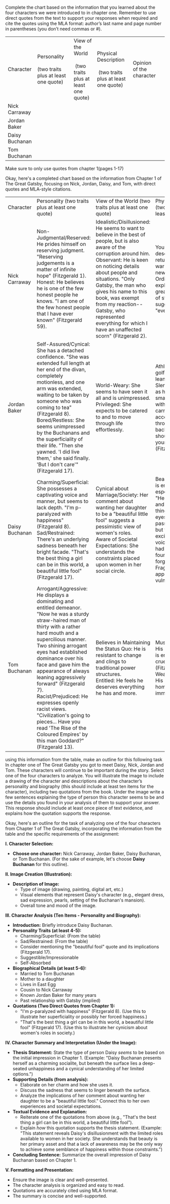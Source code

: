 Complete the chart based on the information that you learned about the four characters we were introduced to in chapter one. Remember to use direct quotes from the text to support your responses when required and cite the quotes using the MLA format: author’s last name and page number in parentheses (you don’t need commas or #). 

|                |                                                           |                                                                 |                                                                    |                          |     |
| -------------- | --------------------------------------------------------- | --------------------------------------------------------------- | ------------------------------------------------------------------ | ------------------------ | --- |
| Character      | Personality  <br><br>(two traits plus at least one quote) | View of the World <br><br> (two traits plus at least one quote) | Physical Description <br><br> (two traits plus at least one quote) | Opinion of the character |     |
| Nick Carraway  |                                                           |                                                                 |                                                                    |                          |     |
| Jordan Baker   |                                                           |                                                                 |                                                                    |                          |     |
| Daisy Buchanan |                                                           |                                                                 |                                                                    |                          |     |
| Tom Buchanan   |                                                           |                                                                 |                                                                    |                          |     |

Make sure to only use quotes from chapter 1(pages 1-17)

Okay, here's a completed chart based on the information from Chapter 1 of The Great Gatsby, focusing on Nick, Jordan, Daisy, and Tom, with direct quotes and MLA-style citations.

|                |                                                                                                                                                                                                                                                                                                                                                                                                                                                                                                                        |                                                                                                                                                                                                                                                                                                                                                                                         |                                                                                                                                                                                                                                                                                                                                                  |                                                                                                     |
| -------------- | ---------------------------------------------------------------------------------------------------------------------------------------------------------------------------------------------------------------------------------------------------------------------------------------------------------------------------------------------------------------------------------------------------------------------------------------------------------------------------------------------------------------------- | --------------------------------------------------------------------------------------------------------------------------------------------------------------------------------------------------------------------------------------------------------------------------------------------------------------------------------------------------------------------------------------- | ------------------------------------------------------------------------------------------------------------------------------------------------------------------------------------------------------------------------------------------------------------------------------------------------------------------------------------------------ | --------------------------------------------------------------------------------------------------- |
| Character      | Personality  (two traits plus at least one quote)                                                                                                                                                                                                                                                                                                                                                                                                                                                                      | View of the World (two traits plus at least one quote)                                                                                                                                                                                                                                                                                                                                  | Physical Description (two traits plus at least one quote)                                                                                                                                                                                                                                                                                        | Opinion of the character                                                                            |
| Nick Carraway  | Non-Judgmental/Reserved: He prides himself on reserving judgment. "Reserving judgements is a matter of infinite hope" (Fitzgerald 1).<br>    Honest: He believes he is one of the few honest people he knows.  "I am one of the few honest people that I have ever known" (Fitzgerald 59).                                                                                                                                                                                                                             | Idealistic/Disillusioned: He seems to want to believe in the best of people, but is also aware of the corruption around him.<br>    Observant: He is keen on noticing details about people and situations. "Only Gatsby, the man who gives his name to this book, was exempt from my reaction--Gatsby, who represented everything for which I have an unaffected scorn" (Fitzgerald 2). | Young: He is described as returning from the war and relatively new to the East. <br>    Ordinary: While not explicitly described in great detail, his lack of striking features suggests a certain "everyman" quality.<br>                                                                                                                      | Neutral/Cautious: He seems like a reliable narrator but also potentially naive or easily impressed. |
| Jordan Baker   | Self-Assured/Cynical: She has a detached confidence. "She was extended full length at her end of the divan, completely motionless, and one arm was extended, waiting to be taken by someone who was coming to tea" (Fitzgerald 8).<br>    Bored/Restless: She seems unimpressed by the Buchanans and the superficiality of their life. "Then she yawned. 'I did live them,' she said finally. 'But I don't care'" (Fitzgerald 17).                                                                                     | World-Weary: She seems to have seen it all and is unimpressed.<br>    Privileged: She expects to be catered to and to move through life effortlessly.                                                                                                                                                                                                                                   | Athletic: She is a golfer, suggesting a lean and active build. <br>    Slender: Described as having a "slender, small-breasted girl, with an erect carriage, which she accentuated by throwing her body backward at the shoulders like a young cadet" (Fitzgerald 9).                                                                            | Intrigued/Suspicious: She seems interesting but potentially dishonest or uncaring.                  |
| Daisy Buchanan | Charming/Superficial: She possesses a captivating voice and manner, but seems to lack depth.  "I'm p-paralyzed with happiness" (Fitzgerald 8).<br>    Sad/Restrained: There's an underlying sadness beneath her bright facade. "That's the best thing a girl can be in this world, a beautiful little fool" (Fitzgerald 17).                                                                                                                                                                                           | Cynical about Marriage/Society: Her comment about wanting her daughter to be a "beautiful little fool" suggests a pessimistic view of women's roles.<br>    Aware of Societal Expectations: She understands the constraints placed upon women in her social circle.                                                                                                                     | Beautiful: Her beauty is emphasized, especially her voice. "Her face was sad and lovely with bright things in it, bright eyes and a bright passionate mouth, but there was an excitement in her voice that men who had cared for her found difficult to forget" (Fitzgerald 9). <br>    Fragile: Her delicate appearance hints at vulnerability. | Sympathetic/Uneasy: She seems trapped and possibly unhappy, but also complicit in her situation.    |
| Tom Buchanan   | Arrogant/Aggressive: He displays a dominating and entitled demeanor. "Now he was a sturdy straw-haired man of thirty with a rather hard mouth and a supercilious manner. Two shining arrogant eyes had established dominance over his face and gave him the appearance of always leaning aggressively forward" (Fitzgerald 7).<br>    Racist/Prejudiced: He expresses openly racist views.  "Civilization's going to pieces... Have you read 'The Rise of the Coloured Empires' by this man Goddard?" (Fitzgerald 13). | Believes in Maintaining the Status Quo: He is resistant to change and clings to traditional power structures.<br>    Entitled: He feels he deserves everything he has and more.                                                                                                                                                                                                         | Muscular/Imposing: His physical strength is emphasized.  "A cruel body" (Fitzgerald 7). <br>    Wealthy/Ostentatious: His lifestyle and home reflect his immense wealth.                                                                                                                                                                         | Disgusted/Repelled: He comes across as a bully and deeply unpleasant.                               |
using this information from the table, make an outline for this following task
In chapter one of The Great Gatsby you got to meet Daisy, Nick, Jordan and Tom. These characters will continue to be important during the story. Select one of the four characters to analyze. You will illustrate the image to include a drawing of the character  and descriptions about the character’s personality and biography (this should include at least ten items for the character), including two quotations from the book. Under the image write a few sentences explaining the type of person this character seems to be and use the details you found in your analysis of them to support your answer. This response should include at least once piece of text evidence, and explains how the quotation supports the response.      


Okay, here's an outline for the task of analyzing one of the four characters from Chapter 1 of The Great Gatsby, incorporating the information from the table and the specific requirements of the assignment:

**I. Character Selection:**

*   **Choose one character:** Nick Carraway, Jordan Baker, Daisy Buchanan, or Tom Buchanan. (For the sake of example, let's choose **Daisy Buchanan** for this outline).

**II. Image Creation (Illustration):**

*   **Description of Image:**
    *   Type of image (drawing, painting, digital art, etc.)
    *   Visual elements that represent Daisy's character (e.g., elegant dress, sad expression, pearls, setting of the Buchanan's mansion).
    *   Overall tone and mood of the image.

**III. Character Analysis (Ten Items - Personality and Biography):**

*   **Introduction:** Briefly introduce Daisy Buchanan.
*   **Personality Traits (at least 4-5):**
    *   Charming/Superficial: (From the table)
    *   Sad/Restrained: (From the table)
    *   Consider mentioning the "beautiful fool" quote and its implications (Fitzgerald 17).
    *   Suggestible/Impressionable
    *   Self-Absorbed
*   **Biographical Details (at least 5-6):**
    *   Married to Tom Buchanan
    *   Mother to a daughter
    *   Lives in East Egg
    *   Cousin to Nick Carraway
    *   Known Jordan Baker for many years
    *   Past relationship with Gatsby (implied)
*   **Quotations (Two Direct Quotes from Chapter 1):**
    *   "I'm p-paralyzed with happiness" (Fitzgerald 8).  (Use this to illustrate her superficiality or possibly her forced happiness.)
    *   "That's the best thing a girl can be in this world, a beautiful little fool" (Fitzgerald 17). (Use this to illustrate her cynicism about women's roles in society.)

**IV. Character Summary and Interpretation (Under the Image):**

*   **Thesis Statement:** State the type of person Daisy *seems* to be based on the initial impression in Chapter 1.  (Example: "Daisy Buchanan presents herself as a charming socialite, but beneath the surface lies a deep-seated unhappiness and a cynical understanding of her limited options.")
*   **Supporting Details (from analysis):**
    *   Elaborate on her charm and how she uses it.
    *   Discuss the sadness that seems to linger beneath the surface.
    *   Analyze the implications of her comment about wanting her daughter to be a "beautiful little fool."  Connect this to her own experiences and societal expectations.
*   **Textual Evidence and Explanation:**
    *   Reiterate one of the quotations from above (e.g., "That's the best thing a girl can be in this world, a beautiful little fool").
    *   Explain *how* this quotation supports the thesis statement. (Example: "This statement reveals Daisy's disillusionment with the limited roles available to women in her society. She understands that beauty is her primary asset and that a lack of awareness may be the only way to achieve some semblance of happiness within those constraints.")
*   **Concluding Sentence:** Summarize the overall impression of Daisy Buchanan based on Chapter 1.

**V. Formatting and Presentation:**

*   Ensure the image is clear and well-presented.
*   The character analysis is organized and easy to read.
*   Quotations are accurately cited using MLA format.
*   The summary is concise and well-supported.
